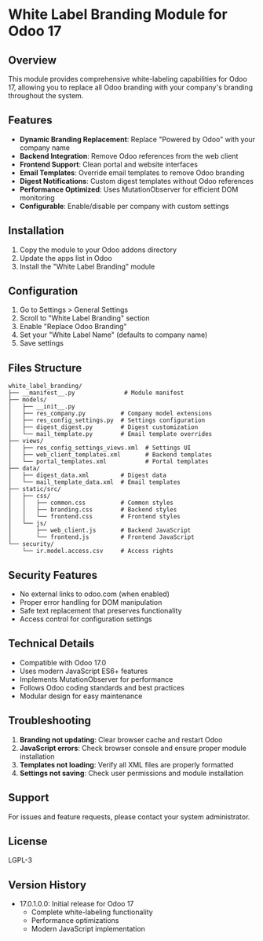# White Label Branding Module for Odoo 17

## Overview
This module provides comprehensive white-labeling capabilities for Odoo 17, allowing you to replace all Odoo branding with your company's branding throughout the system.

## Features
- **Dynamic Branding Replacement**: Replace "Powered by Odoo" with your company name
- **Backend Integration**: Remove Odoo references from the web client
- **Frontend Support**: Clean portal and website interfaces
- **Email Templates**: Override email templates to remove Odoo branding
- **Digest Notifications**: Custom digest templates without Odoo references
- **Performance Optimized**: Uses MutationObserver for efficient DOM monitoring
- **Configurable**: Enable/disable per company with custom settings

## Installation
1. Copy the module to your Odoo addons directory
2. Update the apps list in Odoo
3. Install the "White Label Branding" module

## Configuration
1. Go to Settings > General Settings
2. Scroll to "White Label Branding" section
3. Enable "Replace Odoo Branding"
4. Set your "White Label Name" (defaults to company name)
5. Save settings

## Files Structure
```
white_label_branding/
├── __manifest__.py              # Module manifest
├── models/
│   ├── __init__.py
│   ├── res_company.py          # Company model extensions
│   ├── res_config_settings.py  # Settings configuration
│   ├── digest_digest.py        # Digest customization
│   └── mail_template.py        # Email template overrides
├── views/
│   ├── res_config_settings_views.xml  # Settings UI
│   ├── web_client_templates.xml       # Backend templates
│   └── portal_templates.xml           # Portal templates
├── data/
│   ├── digest_data.xml         # Digest data
│   └── mail_template_data.xml  # Email templates
├── static/src/
│   ├── css/
│   │   ├── common.css          # Common styles
│   │   ├── branding.css        # Backend styles
│   │   └── frontend.css        # Frontend styles
│   └── js/
│       ├── web_client.js       # Backend JavaScript
│       └── frontend.js         # Frontend JavaScript
└── security/
    └── ir.model.access.csv     # Access rights
```

## Security Features
- No external links to odoo.com (when enabled)
- Proper error handling for DOM manipulation
- Safe text replacement that preserves functionality
- Access control for configuration settings

## Technical Details
- Compatible with Odoo 17.0
- Uses modern JavaScript ES6+ features
- Implements MutationObserver for performance
- Follows Odoo coding standards and best practices
- Modular design for easy maintenance

## Troubleshooting
1. **Branding not updating**: Clear browser cache and restart Odoo
2. **JavaScript errors**: Check browser console and ensure proper module installation
3. **Templates not loading**: Verify all XML files are properly formatted
4. **Settings not saving**: Check user permissions and module installation

## Support
For issues and feature requests, please contact your system administrator.

## License
LGPL-3

## Version History
- 17.0.1.0.0: Initial release for Odoo 17
  - Complete white-labeling functionality
  - Performance optimizations
  - Modern JavaScript implementation
